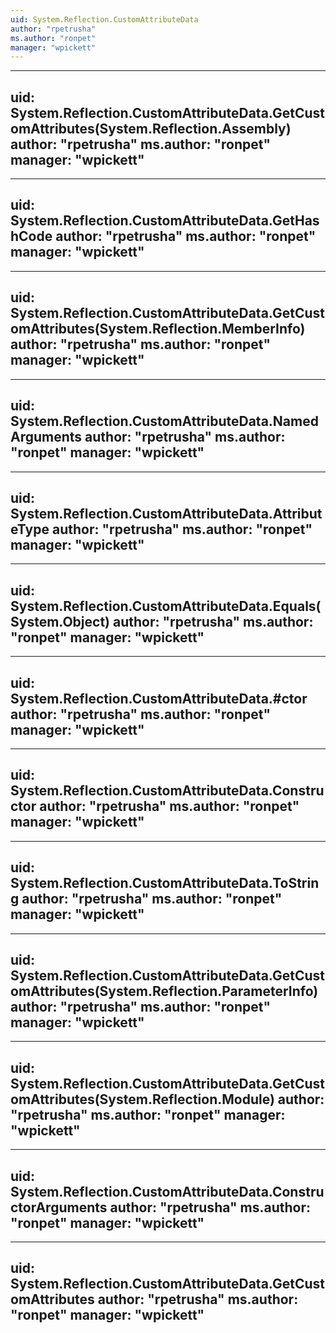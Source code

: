 ```yaml
---
uid: System.Reflection.CustomAttributeData
author: "rpetrusha"
ms.author: "ronpet"
manager: "wpickett"
---
```


---
uid: System.Reflection.CustomAttributeData.GetCustomAttributes(System.Reflection.Assembly)
author: "rpetrusha"
ms.author: "ronpet"
manager: "wpickett"
---

---
uid: System.Reflection.CustomAttributeData.GetHashCode
author: "rpetrusha"
ms.author: "ronpet"
manager: "wpickett"
---

---
uid: System.Reflection.CustomAttributeData.GetCustomAttributes(System.Reflection.MemberInfo)
author: "rpetrusha"
ms.author: "ronpet"
manager: "wpickett"
---

---
uid: System.Reflection.CustomAttributeData.NamedArguments
author: "rpetrusha"
ms.author: "ronpet"
manager: "wpickett"
---

---
uid: System.Reflection.CustomAttributeData.AttributeType
author: "rpetrusha"
ms.author: "ronpet"
manager: "wpickett"
---

---
uid: System.Reflection.CustomAttributeData.Equals(System.Object)
author: "rpetrusha"
ms.author: "ronpet"
manager: "wpickett"
---

---
uid: System.Reflection.CustomAttributeData.#ctor
author: "rpetrusha"
ms.author: "ronpet"
manager: "wpickett"
---

---
uid: System.Reflection.CustomAttributeData.Constructor
author: "rpetrusha"
ms.author: "ronpet"
manager: "wpickett"
---

---
uid: System.Reflection.CustomAttributeData.ToString
author: "rpetrusha"
ms.author: "ronpet"
manager: "wpickett"
---

---
uid: System.Reflection.CustomAttributeData.GetCustomAttributes(System.Reflection.ParameterInfo)
author: "rpetrusha"
ms.author: "ronpet"
manager: "wpickett"
---

---
uid: System.Reflection.CustomAttributeData.GetCustomAttributes(System.Reflection.Module)
author: "rpetrusha"
ms.author: "ronpet"
manager: "wpickett"
---

---
uid: System.Reflection.CustomAttributeData.ConstructorArguments
author: "rpetrusha"
ms.author: "ronpet"
manager: "wpickett"
---

---
uid: System.Reflection.CustomAttributeData.GetCustomAttributes
author: "rpetrusha"
ms.author: "ronpet"
manager: "wpickett"
---
